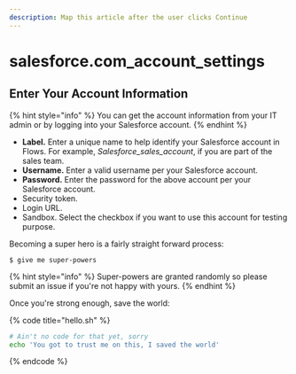 ```yaml
---
description: Map this article after the user clicks Continue
---
```


# salesforce.com\_account\_settings

## Enter Your Account Information

{% hint style="info" %}
You can get the account information from your IT admin or by logging into your Salesforce account.
{% endhint %}

* **Label.** Enter a unique name to help identify your Salesforce account in Flows. For example, _Salesforce\_sales\_account_, if you are part of the sales team.
* **Username.** Enter a valid username per your Salesforce account.
* **Password.** Enter the password for the above account per your Salesforce account.
* Security token. 
* Login URL.
* Sandbox. Select the checkbox if you want to use this account for testing purpose.

Becoming a super hero is a fairly straight forward process:

```
$ give me super-powers
```

{% hint style="info" %}
 Super-powers are granted randomly so please submit an issue if you're not happy with yours.
{% endhint %}

Once you're strong enough, save the world:

{% code title="hello.sh" %}
```bash
# Ain't no code for that yet, sorry
echo 'You got to trust me on this, I saved the world'
```
{% endcode %}



